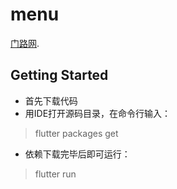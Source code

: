 # menu

[门路网](www.menu60.com).

## Getting Started

* 首先下载代码
* 用IDE打开源码目录，在命令行输入：
> flutter packages get
* 依赖下载完毕后即可运行：
> flutter run